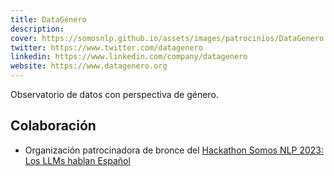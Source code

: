 ```yaml
---
title: DataGénero
description:
cover: https://somosnlp.github.io/assets/images/patrocinios/DataGenero.png
twitter: https://www.twitter.com/datagenero
linkedin: https://www.linkedin.com/company/datagenero
website: https://www.datagenero.org 
---
```


Observatorio de datos con perspectiva de género.

## Colaboración
- Organización patrocinadora de bronce del [Hackathon Somos NLP 2023: Los LLMs hablan Español](/hackathon)

